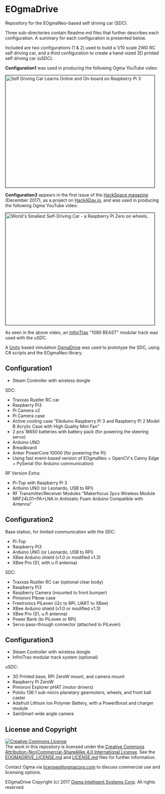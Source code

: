 <!---
  EOgmaDrive
  Copyright(c) 2017 Ogma Intelligent Systems Corp. All rights reserved.

  This copy of EOgmaDrive is licensed to you under the terms described
  in the EOGMADRIVE_LICENSE.md file included in this distribution.
--->

# EOgmaDrive

Repository for the EOgmaNeo-based self driving car (SDC).

Three sub-directories contain Readme.md files that further describes each configuration. A summary for each configuration is presented below.

Included are two configurations (1 & 2) used to build a 1/10 scale 2WD RC self driving car, and a third configuration to create a hand-sized 3D printed self driving car (uSDC).

**Configuration1** was used in producing the following Ogma YouTube video:

<a href="http://www.youtube.com/watch?feature=player_embedded&v=0ibVhtuQkZA
" target="_blank"><img src="http://img.youtube.com/vi/0ibVhtuQkZA/0.jpg" 
alt="Self Driving Car Learns Online and On-board on Raspberry Pi 3" width="480" height="360" border="1"/></a>

**Configuration3** appears in the first issue of the [HackSpace magazine](https://hackspace.raspberrypi.org/issues/1) (December 2017), as a project on [HackADay.io](https://hackaday.io/project/27173-a-self-driving-car-using-a-raspberry-pi-zero), and was used in producing the following Ogma YouTube video:

<a href="http://www.youtube.com/watch?feature=player_embedded&v=9GNbVkMb8Qw
" target="_blank"><img src="http://img.youtube.com/vi/9GNbVkMb8Qw/0.jpg" 
alt="World's Smallest Self-Driving Car - a Raspberry Pi Zero on wheels.." width="480" height="360" border="1"/></a>

As seen in the above video, an [InfiniTrax](http://infinitrax.com/product.php) "1080 BEAST" modular track was used with the uSDC.

A [Unity](https://unity3d.com/) based simulation [OgmaDrive](https://github.com/ogmacorp/OgmaDrive) was used to prototype the SDC, using C# scripts and the EOgmaNeo library.

## Configuration1

- Steam Controller with wireless dongle

SDC:

- Traxxas Rustler RC car
- Raspberry Pi3
- Pi Camera v2
- Pi Camera case
- Active cooling case "Eleduino Raspberry Pi 3 and Raspberry Pi 2 Model B Acrylic Case with High Quality Mini Fan"
- 2 pcs 18650 batteries with battery pack (for powering the steering servo)
- Arduino UNO
- Breadboard
- Anker PowerCore 10000 (for powering the Pi)
- Using fast event-based version of EOgmaNeo + OpenCV's Canny Edge + PySerial (for Arduino communication)

RF Version Extra:

- Pi-Top with Raspberry Pi 3
- Arduino UNO (or Leonardo, USB to RPi)
- RF Transmitter/Receiver Modules "Makerfocus 2pcs Wireless Module NRF24L01+PA+LNA in Antistatic Foam Arduino Compatible with Antenna"

## Configuration2

Base station, for limited communication with the SDC:

- Pi-Top
- Raspberry Pi3
- Arduino UNO (or Leonardo, USB to RPi)
- XBee Arduino shield (v1.0 or modified v1.3)
- XBee Pro (S1, with u.fl antenna)

SDC:

- Traxxas Rustler RC car (optional clear body)
- Raspberry Pi3
- Raspberry Camera (mounted to front bumper)
- Pimoroni Pibow case
- Freetronics PiLeven (i2c to RPi, UART to XBee)
- XBee Arduino shield (v1.0 or modified v1.3)
- XBee Pro (S1, u.fl antenna)
- Power Bank (to PiLeven or RPi)
- Servo pass-through connector (attached to PiLeven)

## Configuration3

- Steam Controller with wireless dongle
- InfiniTrax modular track system (optional)

uSDC:

- 3D Printed base, RPi ZeroW mount, and camera mount
- Raspberry Pi ZeroW
- Pimoroni Explorer pHAT (motor drivers)
- Pololu 136:1 sub-micro planetary gearmotors, wheels, and front ball caster
- Adafruit Lithium Ion Polymer Battery, with a PowerBoost and charger module
- SainSmart wide angle camera

## License and Copyright

<a rel="license" href="http://creativecommons.org/licenses/by-nc-sa/4.0/"><img alt="Creative Commons License" style="border-width:0" src="https://i.creativecommons.org/l/by-nc-sa/4.0/88x31.png" /></a><br />The work in this repository is licensed under the <a rel="license" href="http://creativecommons.org/licenses/by-nc-sa/4.0/">Creative Commons Attribution-NonCommercial-ShareAlike 4.0 International License</a>. See the  [EOGMADRIVE_LICENSE.md](https://github.com/ogmacorp/EOgmaDrive/blob/master/EOGMADRIVE_LICENSE.md) and [LICENSE.md](https://github.com/ogmacorp/EOgmaDrive/blob/master/LICENSE.md) files for further information.

Contact Ogma via licenses@ogmacorp.com to discuss commercial use and licensing options.

EOgmaDrive Copyright (c) 2017 [Ogma Intelligent Systems Corp](https://ogmacorp.com). All rights reserved.
